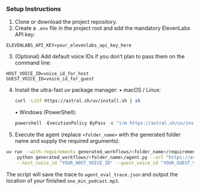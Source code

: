### Setup Instructions

1. Clone or download the project repository.
2. Create a `.env` file in the project root and add the mandatory ElevenLabs API key:

```
ELEVENLABS_API_KEY=your_elevenlabs_api_key_here
```
3. (Optional) Add default voice IDs if you don’t plan to pass them on the command line:

```
HOST_VOICE_ID=voice_id_for_host
GUEST_VOICE_ID=voice_id_for_guest
```
4. Install the ultra-fast *uv* package manager:
   • macOS / Linux:
   ```bash
   curl -LsSf https://astral.sh/uv/install.sh | sh
   ```
   • Windows (PowerShell):
   ```powershell
   powershell -ExecutionPolicy ByPass -c "irm https://astral.sh/uv/install.ps1 | iex"
   ```
5. Execute the agent (replace `<folder_name>` with the generated folder name and supply the required arguments):

```bash
uv run --with-requirements generated_workflows/<folder_name>/requirements.txt --python 3.11 \
    python generated_workflows/<folder_name>/agent.py --url "https://example.com" \
    --host_voice_id "YOUR_HOST_VOICE_ID" --guest_voice_id "YOUR_GUEST_VOICE_ID"
```

The script will save the trace to `agent_eval_trace.json` and output the location of your finished `one_min_podcast.mp3`.